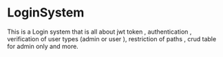 # LoginSystem
This is a Login system that is all about jwt token , authentication , verification of user types (admin or user ), restriction of paths , crud table for admin only and more.
